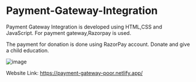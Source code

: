 # Payment-Gateway-Integration
Payment Gateway Integration is developed using HTML,CSS and JavaScript. For payment gateway,Razorpay is used.

The payment for donation is done using RazorPay account. 
Donate and give a child education.

![image](https://github.com/user-attachments/assets/aa0231f2-a23e-47fa-b3e6-283832ad341e)


Website Link:
https://payment-gateway-poor.netlify.app/
